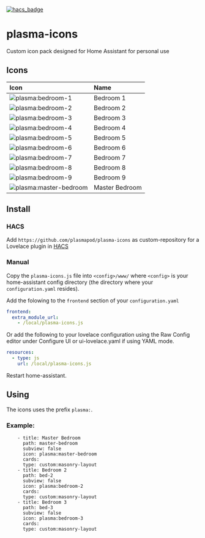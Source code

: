 [![hacs_badge](https://img.shields.io/badge/HACS-Custom-orange.svg)](https://github.com/custom-components/hacs)

# plasma-icons

Custom icon pack designed for Home Assistant for personal use

## Icons
[//]: # (Start Custom Icons)

| Icon | Name |
| :--- | :--- |
| ![plasma:bedroom-1](https://raw.githubusercontent.com/PlasmaPod/plasma-icons/main/svgs/bedroom-1.svg)| Bedroom 1 |
| ![plasma:bedroom-2](https://raw.githubusercontent.com/PlasmaPod/plasma-icons/main/svgs/bedroom-2.svg)| Bedroom 2 |
| ![plasma:bedroom-3](https://raw.githubusercontent.com/PlasmaPod/plasma-icons/main/svgs/bedroom-3.svg)| Bedroom 3 |
| ![plasma:bedroom-4](https://raw.githubusercontent.com/PlasmaPod/plasma-icons/main/svgs/bedroom-4.svg)| Bedroom 4 |
| ![plasma:bedroom-5](https://raw.githubusercontent.com/PlasmaPod/plasma-icons/main/svgs/bedroom-5.svg)| Bedroom 5 |
| ![plasma:bedroom-6](https://raw.githubusercontent.com/PlasmaPod/plasma-icons/main/svgs/bedroom-6.svg)| Bedroom 6 |
| ![plasma:bedroom-7](https://raw.githubusercontent.com/PlasmaPod/plasma-icons/main/svgs/bedroom-7.svg)| Bedroom 7 |
| ![plasma:bedroom-8](https://raw.githubusercontent.com/PlasmaPod/plasma-icons/main/svgs/bedroom-8.svg)| Bedroom 8 |
| ![plasma:bedroom-9](https://raw.githubusercontent.com/PlasmaPod/plasma-icons/main/svgs/bedroom-9.svg)| Bedroom 9 |
| ![plasma:master-bedroom](https://raw.githubusercontent.com/PlasmaPod/plasma-icons/main/svgs/master-bedroom.svg)| Master Bedroom |

[//]: # (End Custom Icons)

## Install

### HACS
Add `https://github.com/plasmapod/plasma-icons` as custom-repository for a Lovelace plugin in [HACS](https://hacs.xyz/docs/faq/custom_repositories/)

### Manual
Copy the `plasma-icons.js` file into `<config>/www/` where `<config>` is your home-assistant config directory (the directory where your `configuration.yaml` resides).

Add the folowing to the `frontend` section of your `configuration.yaml`

```yaml
frontend:
  extra_module_url:
    - /local/plasma-icons.js
```

Or add the following to your lovelace configuration using the Raw Config editor under Configure UI or ui-lovelace.yaml if using YAML mode.

```yaml
resources:
  - type: js
    url: /local/plasma-icons.js
```

Restart home-assistant.

## Using
The icons uses the prefix `plasma:`.

### Example:

```
    - title: Master Bedroom
      path: master-bedroom
      subview: false
      icon: plasma:master-bedroom
      cards:
      type: custom:masonry-layout
    - title: Bedroom 2
      path: bed-2
      subview: false
      icon: plasma:bedroom-2
      cards:
      type: custom:masonry-layout
    - title: Bedroom 3
      path: bed-3
      subview: false
      icon: plasma:bedroom-3
      cards:
      type: custom:masonry-layout
```
